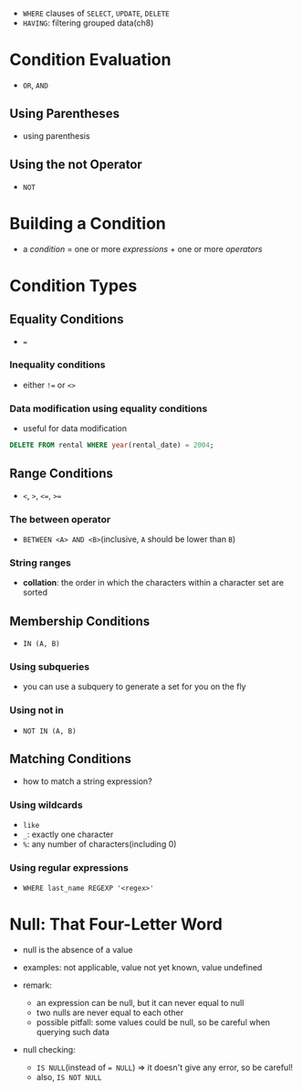 - `WHERE` clauses of `SELECT`, `UPDATE`, `DELETE`
- `HAVING`: filtering grouped data(ch8)

# Condition Evaluation
- `OR`, `AND`

## Using Parentheses
- using parenthesis

## Using the not Operator
- `NOT`

# Building a Condition
- a *condition* = one or more *expressions* + one or more *operators*

# Condition Types

## Equality Conditions
- `=`

### Inequality conditions
- either `!=` or `<>`

### Data modification using equality conditions
- useful for data modification

```sql
DELETE FROM rental WHERE year(rental_date) = 2004;
```

## Range Conditions
- `<`, `>`, `<=`, `>=`


### The between operator
- `BETWEEN <A> AND <B>`(inclusive, `A` should be lower than `B`)

### String ranges
- **collation**: the order in which the characters within a character set are sorted

## Membership Conditions
- `IN (A, B)`

### Using subqueries
- you can use a subquery to generate a set for you on the fly

### Using not in
- `NOT IN (A, B)`

## Matching Conditions
- how to match a string expression?

### Using wildcards
- `like`
- `_`: exactly one character
- `%`: any number of characters(including 0)

### Using regular expressions
- `WHERE last_name REGEXP '<regex>'`

# Null: That Four-Letter Word
- null is the absence of a value
- examples: not applicable, value not yet known, value undefined

- remark:
  - an expression can be null, but it can never equal to null
  - two nulls are never equal to each other
  - possible pitfall: some values could be null, so be careful when querying such data

- null checking:
  - `IS NULL`(instead of `= NULL`) => it doesn't give any error, so be careful!
  - also, `IS NOT NULL`
